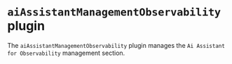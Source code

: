 # `aiAssistantManagementObservability` plugin

The `aiAssistantManagementObservability` plugin manages the `Ai Assistant for Observability` management section.
